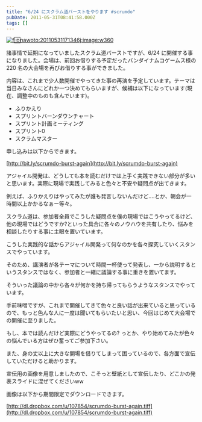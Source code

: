 ```yaml
---
title: "6/24 にスクラム道バーストをやります #scrumdo"
pubDate: 2011-05-31T08:41:58.000Z
tags: []
---
```


[![f:id:nawoto:20110531171346j:image:w360](https://cdn-ak.f.st-hatena.com/images/fotolife/n/nawoto/20110531/20110531171346.jpg)](http://f.hatena.ne.jp/nawoto/20110531171346)

諸事情で延期になっていましたスクラム道バーストですが、6/24 に開催する事になりました。会場は、前回お借りする予定だったバンダイナムコゲームス様の 220 名の大会場を再びお借りする事ができました。

内容は、これまで少人数開催でやってきた事の再演を予定しています。テーマは当日みなさんにどれか一つ決めてもらいますが、候補は以下になっています(現在、調整中のものも含んでいます)。

- ふりかえり
- スプリントバーンダウンチャート
- スプリント計画ミーティング
- スプリント0
- スクラムマスター

申し込みは以下からできます。

[http://bit.ly/scrumdo-burst-again](http://bit.ly/scrumdo-burst-again)

アジャイル開発は、どうしても本を読むだけでは上手く実践できない部分が多いと思います。実際に現場で実践してみると色々と不安や疑問点が出てきます。

例えば、ふりかえりはやってみたが誰も発言しないんだけど....とか、朝会が一時間以上かかるなぁー等々。

スクラム道は、参加者全員でこうした疑問点を僕の現場ではこうやってるけど、他の現場ではどうですか?といった具合に各々のノウハウを共有したり、悩みを相談したりする事に主眼を置いています。

こうした実践的な話からアジャイル開発って何なのかを各々探究していくスタンスでやっています。

そのため、講演者が各テーマについて時間一杯使って発表し、一から説明するというスタンスではなく、参加者と一緒に議論する事に重きを置いてます。

そういった議論の中から各々が何かを持ち帰ってもらうようなスタンスでやっています。

手前味噌ですが、これまで開催してきて色々と良い話が出来ていると思っているので、もっと色んな人に一度は聞いてもらいたいと思い、今回はじめて大会場での開催に至りました。

もし、本では読んだけど実際にどうやってるの? っとか、やり始めてみたが色々の悩んでいる方はぜひ奮ってご参加下さい。

また、身の丈以上に大きな開場を借りてしまって困っているので、各方面で宣伝していただけると助かります。

宣伝用の画像を用意しましたので、こそっと壁紙として宣伝したり、どこかの発表スライドに混ぜてくださいww

画像は以下から期間限定でダウンロードできます。

[http://dl.dropbox.com/u/107854/scrumdo-burst-again.tiff](http://dl.dropbox.com/u/107854/scrumdo-burst-again.tiff)